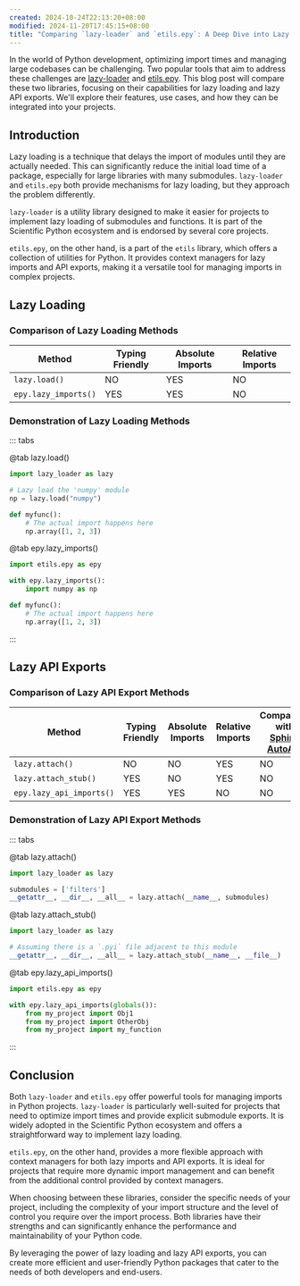 ```yaml
---
created: 2024-10-24T22:13:20+08:00
modified: 2024-11-20T17:45:15+08:00
title: "Comparing `lazy-loader` and `etils.epy`: A Deep Dive into Lazy Loading and API Exports"
---
```


In the world of Python development, optimizing import times and managing large codebases can be challenging. Two popular tools that aim to address these challenges are [lazy-loader](https://github.com/scientific-python/lazy-loader) and [etils.epy](https://github.com/google/etils). This blog post will compare these two libraries, focusing on their capabilities for lazy loading and lazy API exports. We'll explore their features, use cases, and how they can be integrated into your projects.

## Introduction

Lazy loading is a technique that delays the import of modules until they are actually needed. This can significantly reduce the initial load time of a package, especially for large libraries with many submodules. `lazy-loader` and `etils.epy` both provide mechanisms for lazy loading, but they approach the problem differently.

`lazy-loader` is a utility library designed to make it easier for projects to implement lazy loading of submodules and functions. It is part of the Scientific Python ecosystem and is endorsed by several core projects.

`etils.epy`, on the other hand, is a part of the `etils` library, which offers a collection of utilities for Python. It provides context managers for lazy imports and API exports, making it a versatile tool for managing imports in complex projects.

## Lazy Loading

### Comparison of Lazy Loading Methods

| Method               | Typing Friendly | Absolute Imports | Relative Imports |
| -------------------- | --------------- | ---------------- | ---------------- |
| `lazy.load()`        | NO              | YES              | NO               |
| `epy.lazy_imports()` | YES             | YES              | NO               |

### Demonstration of Lazy Loading Methods

::: tabs

@tab lazy.load()

```python
import lazy_loader as lazy

# Lazy load the 'numpy' module
np = lazy.load("numpy")

def myfunc():
    # The actual import happens here
    np.array([1, 2, 3])
```

@tab epy.lazy_imports()

```python
import etils.epy as epy

with epy.lazy_imports():
    import numpy as np

def myfunc():
    # The actual import happens here
    np.array([1, 2, 3])
```

:::

## Lazy API Exports

### Comparison of Lazy API Export Methods

| Method                   | Typing Friendly | Absolute Imports | Relative Imports | Compatible with [Sphinx AutoAPI](https://github.com/readthedocs/sphinx-autoapi) |
| ------------------------ | --------------- | ---------------- | ---------------- | ------------------------------------------------------------------------------- |
| `lazy.attach()`          | NO              | NO               | YES              | NO                                                                              |
| `lazy.attach_stub()`     | YES             | NO               | YES              | NO                                                                              |
| `epy.lazy_api_imports()` | YES             | YES              | NO               | NO                                                                              |

### Demonstration of Lazy API Export Methods

::: tabs

@tab lazy.attach()

```python
import lazy_loader as lazy

submodules = ['filters']
__getattr__, __dir__, __all__ = lazy.attach(__name__, submodules)
```

@tab lazy.attach_stub()

```python
import lazy_loader as lazy

# Assuming there is a `.pyi` file adjacent to this module
__getattr__, __dir__, __all__ = lazy.attach_stub(__name__, __file__)
```

@tab epy.lazy_api_imports()

```python
import etils.epy as epy

with epy.lazy_api_imports(globals()):
    from my_project import Obj1
    from my_project import OtherObj
    from my_project import my_function
```

:::

## Conclusion

Both `lazy-loader` and `etils.epy` offer powerful tools for managing imports in Python projects. `lazy-loader` is particularly well-suited for projects that need to optimize import times and provide explicit submodule exports. It is widely adopted in the Scientific Python ecosystem and offers a straightforward way to implement lazy loading.

`etils.epy`, on the other hand, provides a more flexible approach with context managers for both lazy imports and API exports. It is ideal for projects that require more dynamic import management and can benefit from the additional control provided by context managers.

When choosing between these libraries, consider the specific needs of your project, including the complexity of your import structure and the level of control you require over the import process. Both libraries have their strengths and can significantly enhance the performance and maintainability of your Python code.

By leveraging the power of lazy loading and lazy API exports, you can create more efficient and user-friendly Python packages that cater to the needs of both developers and end-users.
